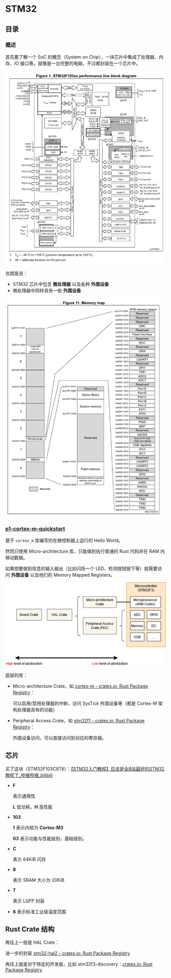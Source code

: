 # STM32

## 目录

### 概述

首先要了解一个 SoC 的概念（System on Chip），一块芯片中集成了处理器、内存、IO 接口等，就像是一台完整的电脑，不过都封装在一个芯片中。

<img src="./assets/image-20241118131825994.png" alt="image-20241118131825994" style="zoom: 67%;" />

也就是说：

- STM32 芯片中包含 **微处理器** 以及各种 **外围设备**
- 微处理器中同样具有一些 **外围设备**

<img src="./assets/image-20241118131957860.png" alt="image-20241118131957860" style="zoom: 67%;" />

### [p1-cortex-m-quickstart](p1-cortex-m-quickstart/README.md)

基于 `cortex_m` 库编写的在微控制器上运行的 Hello World。

然而只使用 Micro-architecture 库，只能做到执行普通的 Rust 代码并在 RAM 内移动数据。

如果想要做到信息的输入输出（比如闪烁一个 LED、检测按钮按下等）就需要访问 **外围设备** 以及他们的 Memory Mapped Registers。

![img](./assets/crates.png)

底层的库：

- Micro-architecture Crate，如 [cortex-m - crates.io: Rust Package Registry](https://crates.io/crates/cortex-m)：

    可以启用/禁用处理器的中断、访问 SysTick 外围设备等（都是 Cortex-M 架构处理器具有的功能）

- Peripheral Access Crate，如 [stm32f1 - crates.io: Rust Package Registry](https://crates.io/crates/stm32f1)：

    外围设备访问，可以直接访问到对应的寄存器。



## 芯片

买了这块（STM32F103C8T6）：[【STM32入门教程】应该是全B站最好的STM32教程了_哔哩哔哩_bilibili](https://www.bilibili.com/video/BV12v4y1y7uV)

- **F**

    表示通用性

    **L** 低功耗，**H** 高性能

- **103**

    **1** 表示内核为 **Cortex-M3**

    **03** 表示功能与性能级别，基础级别。

- **C**

    表示 64KiB 闪存

- **8**

    表示 SRAM 大小为 20KiB

- **T**

    表示 LQFP 封装

- **6** 表示标准工业级温度范围

## Rust Crate 结构



再往上一层是 HAL Crate：

进一步的封装 [stm32-hal2 - crates.io: Rust Package Registry](https://crates.io/crates/stm32-hal2)

再往上就是对于特定的开发板，比如 stm32f3-discovery：[crates.io: Rust Package Registry](https://crates.io/crates/stm32f3-discovery)

